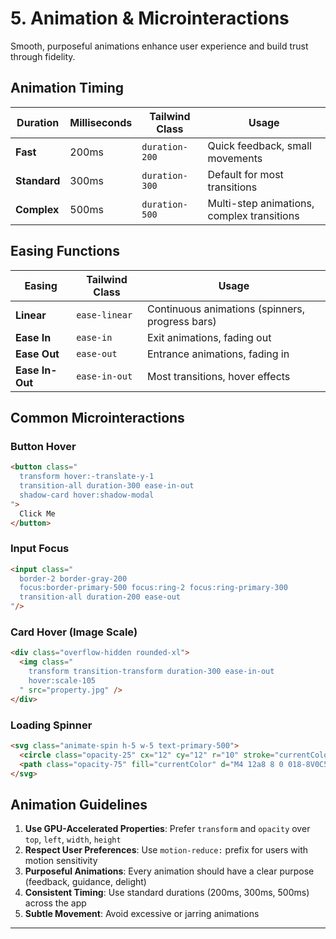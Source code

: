 # 5. Animation & Microinteractions

Smooth, purposeful animations enhance user experience and build trust through fidelity.

## Animation Timing

| Duration | Milliseconds | Tailwind Class | Usage |
|----------|--------------|----------------|-------|
| **Fast** | 200ms | `duration-200` | Quick feedback, small movements |
| **Standard** | 300ms | `duration-300` | Default for most transitions |
| **Complex** | 500ms | `duration-500` | Multi-step animations, complex transitions |

## Easing Functions

| Easing | Tailwind Class | Usage |
|--------|----------------|-------|
| **Linear** | `ease-linear` | Continuous animations (spinners, progress bars) |
| **Ease In** | `ease-in` | Exit animations, fading out |
| **Ease Out** | `ease-out` | Entrance animations, fading in |
| **Ease In-Out** | `ease-in-out` | Most transitions, hover effects |

## Common Microinteractions

### Button Hover
```html
<button class="
  transform hover:-translate-y-1
  transition-all duration-300 ease-in-out
  shadow-card hover:shadow-modal
">
  Click Me
</button>
```

### Input Focus
```html
<input class="
  border-2 border-gray-200
  focus:border-primary-500 focus:ring-2 focus:ring-primary-300
  transition-all duration-200 ease-out
"/>
```

### Card Hover (Image Scale)
```html
<div class="overflow-hidden rounded-xl">
  <img class="
    transform transition-transform duration-300 ease-in-out
    hover:scale-105
  " src="property.jpg" />
</div>
```

### Loading Spinner
```html
<svg class="animate-spin h-5 w-5 text-primary-500">
  <circle class="opacity-25" cx="12" cy="12" r="10" stroke="currentColor" stroke-width="4"></circle>
  <path class="opacity-75" fill="currentColor" d="M4 12a8 8 0 018-8V0C5.373 0 0 5.373 0 12h4zm2 5.291A7.962 7.962 0 014 12H0c0 3.042 1.135 5.824 3 7.938l3-2.647z"></path>
</svg>
```

## Animation Guidelines

1. **Use GPU-Accelerated Properties**: Prefer `transform` and `opacity` over `top`, `left`, `width`, `height`
2. **Respect User Preferences**: Use `motion-reduce:` prefix for users with motion sensitivity
3. **Purposeful Animations**: Every animation should have a clear purpose (feedback, guidance, delight)
4. **Consistent Timing**: Use standard durations (200ms, 300ms, 500ms) across the app
5. **Subtle Movement**: Avoid excessive or jarring animations

---
